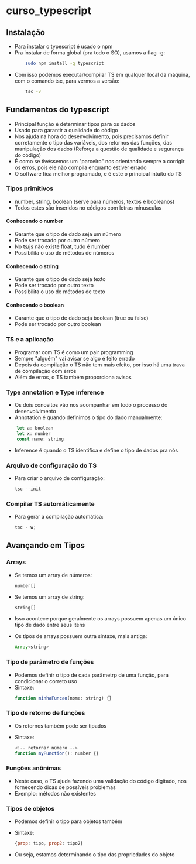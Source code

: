 # curso_typescript

## Instalação

-   Para instalar o typescript é usado o npm
-   Pra instalar de forma global (pra todo o SO), usamos a flag -g:
    ```bash
        sudo npm install -g typescript
    ```
-   Com isso podemos executar/compilar TS em qualquer local da máquina, com o comando tsc, para vermos a versão:
    ```bash
        tsc -v
    ```

## Fundamentos do typescript

-   Principal função é determinar tipos para os dados
-   Usado para garantir a qualidade do código
-   Nos ajuda na hora do desenvolvimento, pois precisamos definir corretamente o tipo das variáveis, dos retornos das funções, das manipulação dos dados (Reforça a questão de qualidade e segurança do código)
-   É como se tivéssemos um "parceiro" nos orientando sempre a corrigir os erros, pois ele não compila enquanto estiver errado
-   O software fica melhor programado, e é este o principal intuito do TS

### Tipos primitivos

-   number, string, boolean (serve para números, textos e booleanos)
-   Todos estes são inseridos no códigos com letras mínusculas

#### Conhecendo o number

-   Garante que o tipo de dado seja um número
-   Pode ser trocado por outro número
-   No ts/js não existe float, tudo é number
-   Possibilita o uso de métodos de números

#### Conhecendo o string

-   Garante que o tipo de dado seja texto
-   Pode ser trocado por outro texto
-   Possibilita o uso de métodos de texto

#### Conhecendo o boolean

-   Garante que o tipo de dado seja boolean (true ou false)
-   Pode ser trocado por outro boolean

### TS e a aplicação

-   Programar com TS é como um pair programming
-   Sempre "alguém" vai avisar se algo é feito errado
-   Depois da compilação o TS não tem mais efeito, por isso há uma trava de compilação com erros
-   Além de erros, o TS também proporciona avisos

### Type annotation e Type inference

-   Os dois conceitos vão nos acompanhar em todo o processo do desenvolvimento
-   Annotation é quando definimos o tipo do dado manualmente:

```jsx
    let a: boolean
    let x: number
    const name: string
```

-   Inference é quando o TS identifica e define o tipo de dados pra nós

### Arquivo de configuração do TS

-   Para criar o arquivo de configuração:
    ```jsx
    tsc --init
    ```

### Compilar TS automáticamente

-   Para gerar a compilação automática:
    ```jsx
    tsc - w;
    ```

## Avançando em Tipos

### Arrays

-   Se temos um array de números:

    ```jsx
    number[]
    ```

-   Se temos um array de string:

    ```jsx
    string[]
    ```

-   Isso acontece porque geralmente os arrays possuem apenas um único tipo de dado entre seus itens

-   Os tipos de arrays possuem outra sintaxe, mais antiga:

    ```jsx
    Array<string>
    ```

### Tipo de parâmetro de funções

-   Podemos definir o tipo de cada parâmetrp de uma função, para condicionar o correto uso
-   Sintaxe:
    ```jsx
    function minhaFuncao(nome: string) {}
    ```

### Tipo de retorno de funções

-   Os retornos também pode ser tipados
-   Sintaxe:

    ```jsx
    <!-- retornar número -->
    function myFunction(): number {}
    ```

### Funções anônimas

-   Neste caso, o TS ajuda fazendo uma validação do código digitado, nos fornecendo dicas de possíveis problemas
-   Exemplo: métodos não existentes

### Tipos de objetos

-   Podemos definir o tipo para objetos também
-   Sintaxe:

    ```jsx
    {prop: tipo, prop2: tipo2}
    ```

-   Ou seja, estamos determinando o tipo das propriedades do objeto
